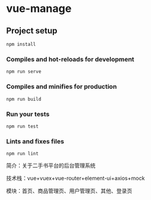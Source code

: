 # vue-manage

## Project setup
```
npm install
```

### Compiles and hot-reloads for development
```
npm run serve
```

### Compiles and minifies for production
```
npm run build
```

### Run your tests
```
npm run test
```

### Lints and fixes files
```
npm run lint
```
简介：关于二手书平台的后台管理系统

技术栈：vue+vuex+vue-router+element-ui+axios+mock

模块：首页、商品管理页、用户管理页、其他、登录页
